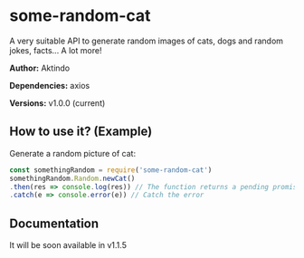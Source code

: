 # some-random-cat
A very suitable API to generate random images of cats, dogs and random jokes, facts... A lot more! 
 
**Author:** Aktindo 

**Dependencies:** axios 

**Versions:** v1.0.0 (current) 

## How to use it? (Example) 
Generate a random picture of cat:
```javascript
const somethingRandom = require('some-random-cat')
somethingRandom.Random.newCat()
.then(res => console.log(res)) // The function returns a pending promise and can be logged using .then
.catch(e => console.error(e)) // Catch the error
```
 ## Documentation
It will be soon available in v1.1.5
